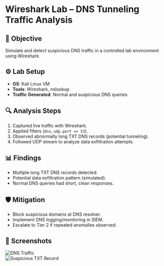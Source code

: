 # Wireshark Lab – DNS Tunneling Traffic Analysis  

## 🎯 Objective  
Simulate and detect suspicious DNS traffic in a controlled lab environment using Wireshark.  

## ⚙️ Lab Setup  
- **OS**: Kali Linux VM  
- **Tools**: Wireshark, nslookup  
- **Traffic Generated**: Normal and suspicious DNS queries  

## 🔍 Analysis Steps  
1. Captured live traffic with Wireshark.  
2. Applied filters (`dns`, `udp.port == 53`).  
3. Observed abnormally long TXT DNS records (potential tunneling).  
4. Followed UDP stream to analyze data exfiltration attempts.  

## 📊 Findings  
- Multiple long TXT DNS records detected.  
- Potential data exfiltration pattern (simulated).  
- Normal DNS queries had short, clean responses.  

## 🛡️ Mitigation  
- Block suspicious domains at DNS resolver.  
- Implement DNS logging/monitoring in SIEM.  
- Escalate to Tier 2 if repeated anomalies observed.  

## 📸 Screenshots  
![DNS Traffic](images/dns-capture.png)  
![Suspicious TXT Record](images/txt-record.png)  
